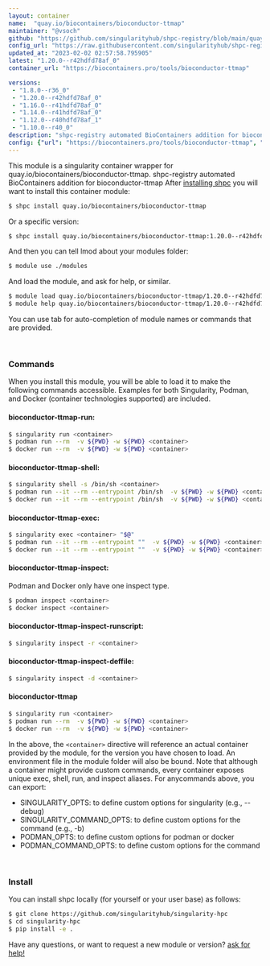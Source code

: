 ```yaml
---
layout: container
name:  "quay.io/biocontainers/bioconductor-ttmap"
maintainer: "@vsoch"
github: "https://github.com/singularityhub/shpc-registry/blob/main/quay.io/biocontainers/bioconductor-ttmap/container.yaml"
config_url: "https://raw.githubusercontent.com/singularityhub/shpc-registry/main/quay.io/biocontainers/bioconductor-ttmap/container.yaml"
updated_at: "2023-02-02 02:57:58.795905"
latest: "1.20.0--r42hdfd78af_0"
container_url: "https://biocontainers.pro/tools/bioconductor-ttmap"

versions:
 - "1.8.0--r36_0"
 - "1.20.0--r42hdfd78af_0"
 - "1.16.0--r41hdfd78af_0"
 - "1.14.0--r41hdfd78af_0"
 - "1.12.0--r40hdfd78af_1"
 - "1.10.0--r40_0"
description: "shpc-registry automated BioContainers addition for bioconductor-ttmap"
config: {"url": "https://biocontainers.pro/tools/bioconductor-ttmap", "maintainer": "@vsoch", "description": "shpc-registry automated BioContainers addition for bioconductor-ttmap", "latest": {"1.20.0--r42hdfd78af_0": "sha256:bb95f33ad94252c2768abe8f2e3202355459be95fb093616bc3e2ce9da938306"}, "tags": {"1.8.0--r36_0": "sha256:1677c44e98ceb5af5a3bdf0efdefa5bd9b578c395cffa0ff5bfbe3a19267cfd6", "1.20.0--r42hdfd78af_0": "sha256:bb95f33ad94252c2768abe8f2e3202355459be95fb093616bc3e2ce9da938306", "1.16.0--r41hdfd78af_0": "sha256:d69da23f6c8a24517f455c77fb7dc5d4cc141e429e921e0d3feeb545da8b3056", "1.14.0--r41hdfd78af_0": "sha256:2cbff82b2e62c0691547f5f4f5cfbcf34bf3b1fff86465b4216bf36591095856", "1.12.0--r40hdfd78af_1": "sha256:66a398ab41c4f0b179fe6bad4bec91db2d01440556ba875d9235c8b35dc2b093", "1.10.0--r40_0": "sha256:b06bb804479b24039cf61b41c777ee68e0b0c9797712541e5994eacd911d62b4"}, "docker": "quay.io/biocontainers/bioconductor-ttmap"}
---
```


This module is a singularity container wrapper for quay.io/biocontainers/bioconductor-ttmap.
shpc-registry automated BioContainers addition for bioconductor-ttmap
After [installing shpc](#install) you will want to install this container module:


```bash
$ shpc install quay.io/biocontainers/bioconductor-ttmap
```

Or a specific version:

```bash
$ shpc install quay.io/biocontainers/bioconductor-ttmap:1.20.0--r42hdfd78af_0
```

And then you can tell lmod about your modules folder:

```bash
$ module use ./modules
```

And load the module, and ask for help, or similar.

```bash
$ module load quay.io/biocontainers/bioconductor-ttmap/1.20.0--r42hdfd78af_0
$ module help quay.io/biocontainers/bioconductor-ttmap/1.20.0--r42hdfd78af_0
```

You can use tab for auto-completion of module names or commands that are provided.

<br>

### Commands

When you install this module, you will be able to load it to make the following commands accessible.
Examples for both Singularity, Podman, and Docker (container technologies supported) are included.

#### bioconductor-ttmap-run:

```bash
$ singularity run <container>
$ podman run --rm  -v ${PWD} -w ${PWD} <container>
$ docker run --rm  -v ${PWD} -w ${PWD} <container>
```

#### bioconductor-ttmap-shell:

```bash
$ singularity shell -s /bin/sh <container>
$ podman run --it --rm --entrypoint /bin/sh  -v ${PWD} -w ${PWD} <container>
$ docker run --it --rm --entrypoint /bin/sh  -v ${PWD} -w ${PWD} <container>
```

#### bioconductor-ttmap-exec:

```bash
$ singularity exec <container> "$@"
$ podman run --it --rm --entrypoint ""  -v ${PWD} -w ${PWD} <container> "$@"
$ docker run --it --rm --entrypoint ""  -v ${PWD} -w ${PWD} <container> "$@"
```

#### bioconductor-ttmap-inspect:

Podman and Docker only have one inspect type.

```bash
$ podman inspect <container>
$ docker inspect <container>
```

#### bioconductor-ttmap-inspect-runscript:

```bash
$ singularity inspect -r <container>
```

#### bioconductor-ttmap-inspect-deffile:

```bash
$ singularity inspect -d <container>
```



#### bioconductor-ttmap

```bash
$ singularity run <container>
$ podman run --rm  -v ${PWD} -w ${PWD} <container>
$ docker run --rm  -v ${PWD} -w ${PWD} <container>
```


In the above, the `<container>` directive will reference an actual container provided
by the module, for the version you have chosen to load. An environment file in the
module folder will also be bound. Note that although a container
might provide custom commands, every container exposes unique exec, shell, run, and
inspect aliases. For anycommands above, you can export:

 - SINGULARITY_OPTS: to define custom options for singularity (e.g., --debug)
 - SINGULARITY_COMMAND_OPTS: to define custom options for the command (e.g., -b)
 - PODMAN_OPTS: to define custom options for podman or docker
 - PODMAN_COMMAND_OPTS: to define custom options for the command

<br>

### Install

You can install shpc locally (for yourself or your user base) as follows:

```bash
$ git clone https://github.com/singularityhub/singularity-hpc
$ cd singularity-hpc
$ pip install -e .
```

Have any questions, or want to request a new module or version? [ask for help!](https://github.com/singularityhub/singularity-hpc/issues)